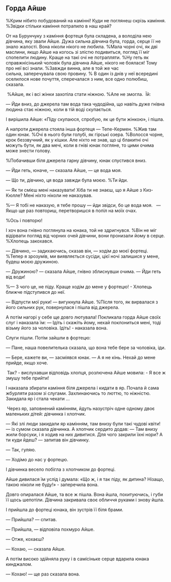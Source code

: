 ## Горда Айше

%Крим нiбито побудований на камiнні!
Куди не поглянеш скрізь каміння.
%Звідки стiльки каміння потрапило в наш край?

От на Бурунчуку з каміння фортеця була складена, а володіла нею дівчина, яку звали Айше.
Дужа сильна дівчина була, горда, серце її не знало жалості.
Вона ніколи нікого не любила.
%Мала чорні очі, як двi маслини, якщо Айше на когось зi злiстю подивиться, погляд її міг спопелити людину.
Краще на такі очі не потрапляти.
%Ну геть як справжнісінький чоловік була дівчина Айше, нiкого не боялася!
Тому про неї всі знали.
%Завжди винна, але в той же час сильна, заперечувала свою провину.
% В один із днів у неї всередині оселилося нове почуття, сперечалася з ним, все одно полюбиш, сказала.

 %Айше, як і всі жінки захотіла стати ніжною.
%Але не змогла.
 Їй:

— Йди вниз, до джерела там вода така чудодійна, що навіть дуже гнівна людина стає ніжною, коли в тій воді скупається.

І вирішила Айше: «Піду скупаюся, спробую, як це бути жінкою», і пішла.

А напроти джерела стояла інша фортеця — Тепе-Кермен.
%Жив там один юнак.
%Очі в нього були голубі, як гірськi озера.
%Волосся чорне, крок беззвучний, як у кішки.
Але ніхто не знав, що ці блакитні очі можуть бути, як два мечі, коли в гніві юнак погляне, то цими очима може знести голову.

%Побачивши біля джерела гарну дівчину, юнак спустився вниз.

— Йди геть, юначе, — сказала Айше, — це вода моя.

— Що ти, дівчино, ця вода завжди була моєю.
%Ти йди.

— Як ти смієш мені наказувати!
Хіба ти не знаєш, що я Айше з Киз-Кюлле?
Мені ніхто ніколи не наказував.

%— Я тобі не наказую, я тебе прошу — йди звідси, бо це вода моя.   — Якщо ще раз повториш, перетворишся в попіл на моїх очах.

%Ось i повторю!

І хоч вона гнівно поглянула на юнака, той не здригнувся.
%Він не мiг вiдiрвати погляд вiд чорних очей дівчини, вони пронизали йому в серце.
%Хлопець закохався.

— Дівчино, — задихаючись, сказав він, — ходім до моєї фортеці.
%Тепер я зрозумів, ми виявляється сусіди, цієї ночі залишися у мене, будеш моєю дружиною.

— Дружиною? — сказала Айше, гнівно зблиснувши очима. — Йди геть від води!

%— З чого це, не піду.
Краще ходім до мене у фортецю! - Хлопець ближче підступився до неї.

— Відпусти мої руки! — вигукнула Айше.
%Після того, як вирвалася з його сильних рук, повернулася і пішла від джерела.

А потім нагорі у себе ще довго лютувала!
Покликала горда Айше своїх слуг і наказала їм: — Ідіть і скажіть йому, нехай поклониться мені, тоді візьму його за чоловіка.
Ідіть! - наказала вона.

Слуги пішли.
Потім зайшли в фортецю:

— Пане, наша повелителька сказала, що вона тебе бере за чоловіка, іди.

— Бере, кажете ви, — засміявся юнак. — А я не кінь.
Нехай до мене прийде, якщо хоче.

 Так? - вислухавши відповідь хлопця, розлючена Айше мовила: - Я все ж змушу тебе прийти!

І наказала збирати каміння біля джерела і кидати в яр.
Почала й сама жбурляти разом зі слугами.
Захлинаючись то люттю, то ніжністю.
Закидала яр і стала чекати ...

 Через яр, заповнений камінням, йдуть назустріч одне одному двоє маленьких дітей: дівчинка і хлопчик.

— Які злі люди закидали яр камінням, там внизу були такі чудові квіти! — із сумом сказала дівчинка.
А хлопчик сердито додав: — Там внизу жили борсуки, і я ходив на них дивитися.
Для чого закрили їхні нори?
А ти куди йдеш? — запитав він дівчинку.

— Так, гуляю.

— Ходімо до нас у фортецю.

І дівчинка весело побігла з хлопчиком до фортеці.

Айше дивилася їм услід і думала: «Що ж, і я так піду, як дитина?
Нізащо, такою ніколи не буду!» - заперечила вона.

Довго опиралася Айше, та все ж пішла.
Вона йшла, похитуючись, і губи її щось шепотіли.
Дівчина закривала своє обличчя руками і знову йшла.

І прийшла до фортеці юнака, він зустрів її біля брами.

— Прийшла? — спитав.

— Прийшла, — відповіла похмуро Айше.

— Отже, кохаєш?

— Кохаю, — сказала Айше.

А потім високо здійняла руку і в самісіньке серце вдарила юнака кинджалом.

— Кохаю! — ще раз сказала вона.
